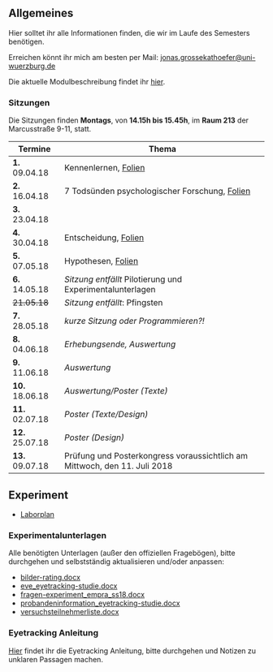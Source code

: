 ## Allgemeines

Hier solltet ihr alle Informationen finden, die wir im Laufe des Semesters benötigen.

Erreichen könnt ihr mich am besten per Mail: [jonas.grossekathoefer@uni-wuerzburg.de](mailto:jonas.grossekathoefer@uni-wuerzburg.de)

Die aktuelle Modulbeschreibung findet ihr [hier](https://www2.uni-wuerzburg.de/mhb/MB-de-06-PSY-EFM-152-m01.pdf).

### Sitzungen
Die Sitzungen finden **Montags**, von **14.15h bis 15.45h**, im **Raum 213** der Marcusstraße 9-11, statt.

|Termine           |Thema                                                        |
|------------------|-------------------------------------------------------------|
| **1.** 09.04.18  |Kennenlernen, [Folien](/ss18_empra08/slides/sitzung01.html)|
| **2.** 16.04.18  |7 Todsünden psychologischer Forschung, [Folien](/ss18_empra08/slides/sitzung02.html)|
| **3.** 23.04.18  || 	
| **4.** 30.04.18  |Entscheidung, [Folien](/ss18_empra08/slides/sitzung04.html)|
| **5.** 07.05.18  |Hypothesen, [Folien](/ss18_empra08/slides/sitzung05.html)|
| **6.** 14.05.18  |*Sitzung entfällt* Pilotierung und Experimentalunterlagen|
| ~~21.05.18~~     |*Sitzung entfällt*: Pfingsten|
| **7.** 28.05.18  |*kurze Sitzung oder Programmieren?!*|
| **8.** 04.06.18  |*Erhebungsende, Auswertung*|
| **9.** 11.06.18  |*Auswertung*|
|**10.** 18.06.18  |*Auswertung/Poster (Texte)*|
|**11.** 02.07.18  |*Poster (Texte/Design)*|
|**12.** 25.07.18  |*Poster (Design)*|
|**13.** 09.07.18  |	Prüfung und Posterkongress voraussichtlich am Mittwoch, den 11. Juli 2018|

## Experiment
-   [Laborplan](http://www.psychologie.uni-wuerzburg.de/psy1/laborbelegung_klinische/web/week.php?year=2018&month=5&day=25&area=3&room=45)

### Experimentalunterlagen
Alle benötigten Unterlagen (außer den offiziellen Fragebögen), bitte durchgehen und selbstständig aktualisieren und/oder anpassen:

-   [bilder-rating.docx](/material/experimentalunterlagen/bilder-rating.docx)
-   [eve_eyetracking-studie.docx](/material/experimentalunterlagen/eve_eyetracking-studie.docx)
-   [fragen-experiment_empra_ss18.docx](/material/experimentalunterlagen/fragen-experiment_empra_ss18.docx)
-   [probandeninformation_eyetracking-studie.docx](/material/experimentalunterlagen/probandeninformation_eyetracking-studie.docx)
-   [versuchsteilnehmerliste.docx](/material/experimentalunterlagen/versuchsteilnehmerliste.docx)


### Eyetracking Anleitung
[Hier](/instruction/anleitung_et.html) findet ihr die Eyetracking Anleitung, bitte durchgehen und Notizen zu unklaren Passagen machen.
